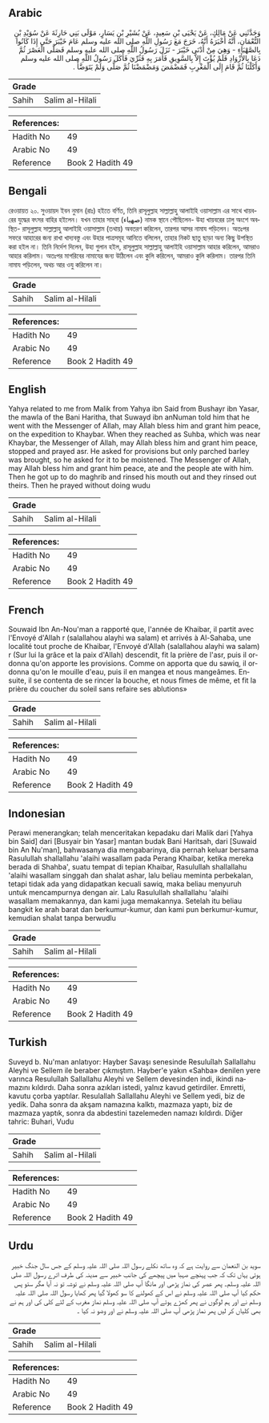 ## Arabic


<div dir="rtl" lang="ar" style={{fontSize:'larger',backgroundColor:'#f8f9fa',padding:20}}>
وَحَدَّثَنِي عَنْ مَالِكٍ، عَنْ يَحْيَى بْنِ سَعِيدٍ، عَنْ بُشَيْرِ بْنِ يَسَارٍ، مَوْلَى بَنِي حَارِثَةَ عَنْ سُوَيْدِ بْنِ النُّعْمَانِ، أَنَّهُ أَخْبَرَهُ أَنَّهُ، خَرَجَ مَعَ رَسُولِ اللَّهِ صلى الله عليه وسلم عَامَ خَيْبَرَ حَتَّى إِذَا كَانُوا بِالصَّهْبَاءِ - وَهِيَ مِنْ أَدْنَى خَيْبَرَ - نَزَلَ رَسُولُ اللَّهِ صلى الله عليه وسلم فَصَلَّى الْعَصْرَ ثُمَّ دَعَا بِالأَزْوَادِ فَلَمْ يُؤْتَ إِلاَّ بِالسَّوِيقِ فَأَمَرَ بِهِ فَثُرِّيَ فَأَكَلَ رَسُولُ اللَّهِ صلى الله عليه وسلم وَأَكَلْنَا ثُمَّ قَامَ إِلَى الْمَغْرِبِ فَمَضْمَضَ وَمَضْمَضْنَا ثُمَّ صَلَّى وَلَمْ يَتَوَضَّأْ ‏.‏
</div>
<div style={{backgroundColor:'#f8f9fa',padding:20, marginBottom: 10}}><table> <thead> <tr> <th>Grade</th> <th></th> </tr> </thead> <tbody> <tr><td>Sahih</td><td>Salim al-Hilali</td></tr></tbody></table><table> <thead> <tr> <th>References:</th> <th></th> </tr> </thead> <tbody><tr><td>Hadith No</td><td>49</td></tr><tr><td>Arabic No</td><td>49</td></tr><tr><td>Reference</td><td>Book 2 Hadith 49</td></tr></tbody></table></div>

## Bengali


<div dir="ltr" lang="bn" style={{fontSize:'larger',backgroundColor:'#f8f9fa',padding:20}}>
রেওয়ায়ত ২০. সুওয়ায়দ ইবন নুমান (রাঃ) হইতে বর্ণিত, তিনি রাসূলুল্লাহ সাল্লাল্লাহু আলাইহি ওয়াসাল্লাম এর সাথে খায়বরের যুদ্ধের বৎসর বাহির হইলেন। যখন তাহার সাহ্‌বা (صهباء) নামক স্থানে পৌছিলেন- উহা খায়বরের ঢালু অংশে অবস্থিত- রাসূলুল্লাহ সাল্লাল্লাহু আলাইহি ওয়াসাল্লাম (তথায়) অবতরণ করিলেন, তারপর আসর নামায পড়িলেন। অতঃপর সফরে আহারের জন্য রাখা খাদ্যবস্তু এবং উহার পাত্রসমূহ আনিতে বলিলেন, তাহার নিকট ছাতু ছাড়া অন্য কিছু উপস্থিত করা হইল না। তিনি নির্দেশ দিলেন, উহা গুলান হইল, রাসূলুল্লাহ সাল্লাল্লাহু আলাইহি ওয়াসাল্লাম আহার করিলেন, আমরাও আহার করিলাম। অতঃপর মাগরিবের নামাযের জন্য উঠিলেন এবং কুলি করিলেন, আমরাও কুলি করিলাম। তারপর তিনি নামায পড়িলেন, অথচ আর ওযু করিলেন না।
</div>
<div style={{backgroundColor:'#f8f9fa',padding:20, marginBottom: 10}}><table> <thead> <tr> <th>Grade</th> <th></th> </tr> </thead> <tbody> <tr><td>Sahih</td><td>Salim al-Hilali</td></tr></tbody></table><table> <thead> <tr> <th>References:</th> <th></th> </tr> </thead> <tbody><tr><td>Hadith No</td><td>49</td></tr><tr><td>Arabic No</td><td>49</td></tr><tr><td>Reference</td><td>Book 2 Hadith 49</td></tr></tbody></table></div>

## English


<div dir="ltr" lang="en" style={{fontSize:'larger',backgroundColor:'#f8f9fa',padding:20}}>
Yahya related to me from Malik from Yahya ibn Said from Bushayr ibn Yasar, the mawla of the Bani Haritha, that Suwayd ibn anNuman told him that he went with the Messenger of Allah, may Allah bless him and grant him peace, on the expedition to Khaybar. When they reached as Suhba, which was near Khaybar, the Messenger of Allah, may Allah bless him and grant him peace, stopped and prayed asr. He asked for provisions but only parched barley was brought, so he asked for it to be moistened. The Messenger of Allah, may Allah bless him and grant him peace, ate and the people ate with him. Then he got up to do maghrib and rinsed his mouth out and they rinsed out theirs. Then he prayed without doing wudu
</div>
<div style={{backgroundColor:'#f8f9fa',padding:20, marginBottom: 10}}><table> <thead> <tr> <th>Grade</th> <th></th> </tr> </thead> <tbody> <tr><td>Sahih</td><td>Salim al-Hilali</td></tr></tbody></table><table> <thead> <tr> <th>References:</th> <th></th> </tr> </thead> <tbody><tr><td>Hadith No</td><td>49</td></tr><tr><td>Arabic No</td><td>49</td></tr><tr><td>Reference</td><td>Book 2 Hadith 49</td></tr></tbody></table></div>

## French


<div dir="ltr" lang="fr" style={{fontSize:'larger',backgroundColor:'#f8f9fa',padding:20}}>
Souwaid Ibn An-Nou'man a rapporté que, l'année de Khaibar, il partit avec l'Envoyé d'Allah r (salallahou alayhi wa salam) et arrivés à Al-Sahaba, une localité tout proche de Khaibar, l'Envoyé d'Allah (salallahou alayhi wa salam) r (Sur lui la grâce et la paix d'Allah) descendit, fit la prière de l'asr, puis il ordonna qu'on apporte les provisions. Comme on apporta que du sawiq, il ordonna qu'on le mouille d'eau, puis il en mangea et nous mangeâmes. Ensuite, il se contenta de se rincer la bouche, et nous fîmes de même, et fit la prière du coucher du soleil sans refaire ses ablutions»
</div>
<div style={{backgroundColor:'#f8f9fa',padding:20, marginBottom: 10}}><table> <thead> <tr> <th>Grade</th> <th></th> </tr> </thead> <tbody> <tr><td>Sahih</td><td>Salim al-Hilali</td></tr></tbody></table><table> <thead> <tr> <th>References:</th> <th></th> </tr> </thead> <tbody><tr><td>Hadith No</td><td>49</td></tr><tr><td>Arabic No</td><td>49</td></tr><tr><td>Reference</td><td>Book 2 Hadith 49</td></tr></tbody></table></div>

## Indonesian


<div dir="ltr" lang="id" style={{fontSize:'larger',backgroundColor:'#f8f9fa',padding:20}}>
Perawi menerangkan; telah menceritakan kepadaku dari Malik dari [Yahya bin Said] dari [Busyair bin Yasar] mantan budak Bani Haritsah, dari [Suwaid bin An Nu'man], bahwasanya dia mengabarinya, dia pernah keluar bersama Rasulullah shallallahu 'alaihi wasallam pada Perang Khaibar, ketika mereka berada di Shahba', suatu tempat di tepian Khaibar, Rasulullah shallallahu 'alaihi wasallam singgah dan shalat ashar, lalu beliau meminta perbekalan, tetapi tidak ada yang didapatkan kecuali sawiq, maka beliau menyuruh untuk mencampurnya dengan air. Lalu Rasulullah shallallahu 'alaihi wasallam memakannya, dan kami juga memakannya. Setelah itu beliau bangkit ke arah barat dan berkumur-kumur, dan kami pun berkumur-kumur, kemudian shalat tanpa berwudlu
</div>
<div style={{backgroundColor:'#f8f9fa',padding:20, marginBottom: 10}}><table> <thead> <tr> <th>Grade</th> <th></th> </tr> </thead> <tbody> <tr><td>Sahih</td><td>Salim al-Hilali</td></tr></tbody></table><table> <thead> <tr> <th>References:</th> <th></th> </tr> </thead> <tbody><tr><td>Hadith No</td><td>49</td></tr><tr><td>Arabic No</td><td>49</td></tr><tr><td>Reference</td><td>Book 2 Hadith 49</td></tr></tbody></table></div>

## Turkish


<div dir="ltr" lang="tr" style={{fontSize:'larger',backgroundColor:'#f8f9fa',padding:20}}>
Suveyd b. Nu'man anlatıyor: Hayber Savaşı senesinde Resuluîlah Sallallahu Aleyhi ve Sellem ile beraber çıkmıştım. Hayber'e yakın «Sahba» denilen yere varınca Resuluîlah Sallallahu Aleyhi ve Sellem devesinden indi, ikindi na­mazını kıldırdı. Daha sonra azıkları istedi, yalnız kavud getirdiler. Emretti, kavutu çorba yaptılar. Resulallah Sallallahu Aleyhi ve Sellem yedi, biz de yedik. Daha sonra da akşam namazına kalktı, mazmaza yaptı, biz de mazmaza yaptık, sonra da abdestini tazelemeden namazı kıldırdı. Diğer tahric: Buhari, Vudu
</div>
<div style={{backgroundColor:'#f8f9fa',padding:20, marginBottom: 10}}><table> <thead> <tr> <th>Grade</th> <th></th> </tr> </thead> <tbody> <tr><td>Sahih</td><td>Salim al-Hilali</td></tr></tbody></table><table> <thead> <tr> <th>References:</th> <th></th> </tr> </thead> <tbody><tr><td>Hadith No</td><td>49</td></tr><tr><td>Arabic No</td><td>49</td></tr><tr><td>Reference</td><td>Book 2 Hadith 49</td></tr></tbody></table></div>

## Urdu


<div dir="rtl" lang="ur" style={{fontSize:'larger',backgroundColor:'#f8f9fa',padding:20}}>
سوید بن النعمان سے روایت ہے کہ وہ ساتھ نکلے رسول اللہ صلی اللہ علیہ وسلم کے جس سال جنگ خبیر ہوئی یہاں تک کہ جب پہنچے صہبا میں پیچھے کی جانب خبیر سے مدینہ کی طرف اترے رسول اللہ صلی اللہ علیہ وسلم۔ پھر عصر کی نماز پڑھی اور مانگا آپ صلی اللہ علیہ وسلم نے توشہ تو نہ آیا مگر ستو پس حکم کیا آپ صلی اللہ علیہ وسلم نے اس کے کھولنے کا سو کھولا گیا پھر کھایا رسول اللہ صلی اللہ علیہ وسلم نے اور ہم لوگوں نے پھر کھڑے ہوئے آپ صلی اللہ علیہ وسلم نماز مغرب کے لئے کلی کی اور ہم نے بھی کلیاں کر لیں پھر نماز پڑھی آپ صلی اللہ علیہ وسلم نے اور وضو نہ کیا ۔
</div>
<div style={{backgroundColor:'#f8f9fa',padding:20, marginBottom: 10}}><table> <thead> <tr> <th>Grade</th> <th></th> </tr> </thead> <tbody> <tr><td>Sahih</td><td>Salim al-Hilali</td></tr></tbody></table><table> <thead> <tr> <th>References:</th> <th></th> </tr> </thead> <tbody><tr><td>Hadith No</td><td>49</td></tr><tr><td>Arabic No</td><td>49</td></tr><tr><td>Reference</td><td>Book 2 Hadith 49</td></tr></tbody></table></div>